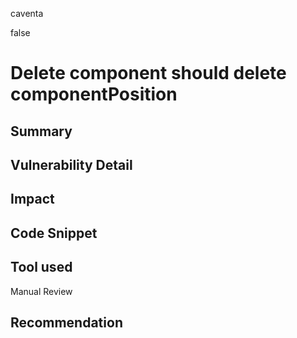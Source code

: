 caventa

false

# Delete component should delete componentPosition

## Summary

## Vulnerability Detail

## Impact

## Code Snippet

## Tool used

Manual Review

## Recommendation

